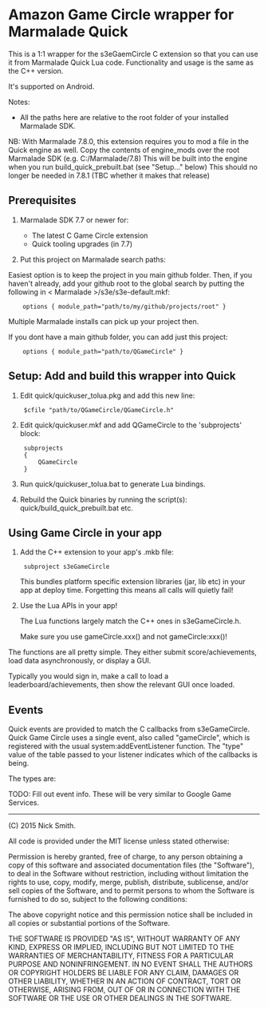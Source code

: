 
Amazon Game Circle wrapper for Marmalade Quick
==============================================

This is a 1:1 wrapper for the s3eGaemCircle C extension so that you
can use it from Marmalade Quick Lua code. Functionality and usage is the
same as the C++ version.

It's supported on Android.

Notes:

- All the paths here are relative to the root folder of your installed
  Marmalade SDK.

NB: With Marmalade 7.8.0, this extension requires you to mod a file in the
Quick engine as well. Copy the contents of engine_mods over the root Marmalade
SDK (e.g. C:/Marmalade/7.8) This will be built into the engine when you run
build_quick_prebuilt.bat (see "Setup..." below) This should no longer be needed
in 7.8.1 (TBC whether it makes that release)


Prerequisites
-------------

1. Marmalade SDK 7.7 or newer for:
   
   - The latest C Game Circle extension
   - Quick tooling upgrades (in 7.7)

2. Put this project on Marmalade search paths:

  Easiest option is to keep the project in you main github folder. Then, if you
  haven't already, add your github root to the global search by putting the
  following in < Marmalade >/s3e/s3e-default.mkf:

        options { module_path="path/to/my/github/projects/root" }

  Multiple Marmalade installs can pick up your project then.
  
  If you dont have a main github folder, you can add just this project:
  
        options { module_path="path/to/QGameCircle" }


Setup: Add and build this wrapper into Quick
--------------------------------------------

1. Edit quick/quickuser_tolua.pkg and add this new line:

        $cfile "path/to/QGameCircle/QGameCircle.h"

2. Edit quick/quickuser.mkf and add QGameCircle to the 'subprojects'
   block:

        subprojects
        {
            QGameCircle
        }
   
3. Run quick/quickuser_tolua.bat to generate Lua bindings.

4. Rebuild the Quick binaries by running the script(s):
   quick/build_quick_prebuilt.bat etc.

   
Using Game Circle in your app
--------------------------------------

1. Add the C++ extension to your app's .mkb file:

        subproject s3eGameCircle

   This bundles platform specific extension libraries (jar, lib etc) in your app
   at deploy time. Forgetting this means all calls will quietly fail!

2. Use the Lua APIs in your app!
   
   The Lua functions largely match the C++ ones in s3eGameCircle.h.
   
   Make sure you use gameCircle.xxx() and not gameCircle:xxx()!

The functions are all pretty simple. They either submit score/achievements,
load data asynchronously, or display a GUI.

Typically you would sign in, make a call to load a leaderboard/achievements,
then show the relevant GUI once loaded.
   
## Events

Quick events are provided to match the C callbacks from s3eGameCircle.
Quick Game Circle uses a single event, also called "gameCircle", which
is registered with the usual system:addEventListener function. The "type" value
of the table passed to your listener indicates which of the callbacks is being.

The types are:

TODO: Fill out event info. These will be very similar to Google Game Services.

------------------------------------------------------------------------------------------
(C) 2015 Nick Smith.

All code is provided under the MIT license unless stated otherwise:

 Permission is hereby granted, free of charge, to any person obtaining a copy
 of this software and associated documentation files (the "Software"), to deal
 in the Software without restriction, including without limitation the rights
 to use, copy, modify, merge, publish, distribute, sublicense, and/or sell
 copies of the Software, and to permit persons to whom the Software is
 furnished to do so, subject to the following conditions:

 The above copyright notice and this permission notice shall be included in
 all copies or substantial portions of the Software.

 THE SOFTWARE IS PROVIDED "AS IS", WITHOUT WARRANTY OF ANY KIND, EXPRESS OR
 IMPLIED, INCLUDING BUT NOT LIMITED TO THE WARRANTIES OF MERCHANTABILITY,
 FITNESS FOR A PARTICULAR PURPOSE AND NONINFRINGEMENT. IN NO EVENT SHALL THE
 AUTHORS OR COPYRIGHT HOLDERS BE LIABLE FOR ANY CLAIM, DAMAGES OR OTHER
 LIABILITY, WHETHER IN AN ACTION OF CONTRACT, TORT OR OTHERWISE, ARISING FROM,
 OUT OF OR IN CONNECTION WITH THE SOFTWARE OR THE USE OR OTHER DEALINGS IN
 THE SOFTWARE.
